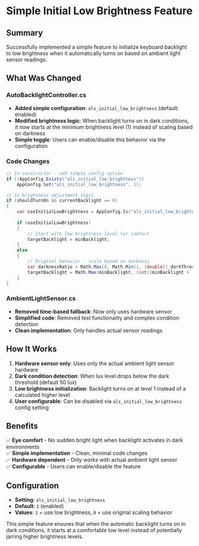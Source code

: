 # Simple Initial Low Brightness Feature

## Summary

Successfully implemented a simple feature to initialize keyboard backlight to low brightness when it automatically turns on based on ambient light sensor readings.

## What Was Changed

### AutoBacklightController.cs
- **Added simple configuration**: `als_initial_low_brightness` (default: enabled)
- **Modified brightness logic**: When backlight turns on in dark conditions, it now starts at the minimum brightness level (1) instead of scaling based on darkness
- **Simple toggle**: Users can enable/disable this behavior via the configuration

### Code Changes
```csharp
// In constructor - add simple config option
if (!AppConfig.Exists("als_initial_low_brightness"))
    AppConfig.Set("als_initial_low_brightness", 1);

// In brightness adjustment logic
if (shouldTurnOn && currentBacklight == 0)
{
    var useInitialLowBrightness = AppConfig.Is("als_initial_low_brightness");
    
    if (useInitialLowBrightness)
    {
        // Start with low brightness level for comfort
        targetBacklight = minBacklight;
    }
    else
    {
        // Original behavior - scale based on darkness
        var darknessRatio = Math.Max(0, Math.Min(1, (double)(_darkThreshold - luxValue) / _darkThreshold));
        targetBacklight = Math.Max(minBacklight, (int)(minBacklight + (maxBacklight - minBacklight) * darknessRatio));
    }
}
```

### AmbientLightSensor.cs 
- **Removed time-based fallback**: Now only uses hardware sensor
- **Simplified code**: Removed test functionality and complex condition detection
- **Clean implementation**: Only handles actual sensor readings

## How It Works

1. **Hardware sensor only**: Uses only the actual ambient light sensor hardware
2. **Dark condition detection**: When lux level drops below the dark threshold (default 50 lux)
3. **Low brightness initialization**: Backlight turns on at level 1 instead of a calculated higher level
4. **User configurable**: Can be disabled via `als_initial_low_brightness` config setting

## Benefits

✅ **Eye comfort** - No sudden bright light when backlight activates in dark environments  
✅ **Simple implementation** - Clean, minimal code changes  
✅ **Hardware dependent** - Only works with actual ambient light sensor  
✅ **Configurable** - Users can enable/disable the feature  

## Configuration

- **Setting**: `als_initial_low_brightness` 
- **Default**: `1` (enabled)
- **Values**: `1` = use low brightness, `0` = use original scaling behavior

This simple feature ensures that when the automatic backlight turns on in dark conditions, it starts at a comfortable low level instead of potentially jarring higher brightness levels.